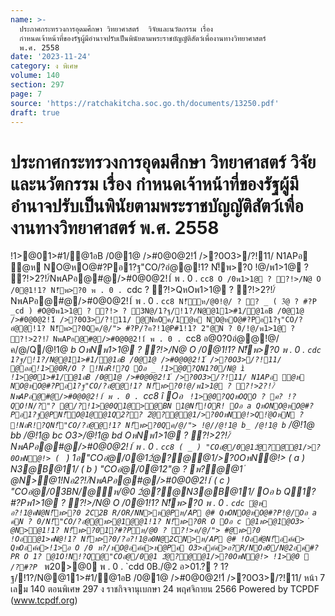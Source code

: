 ```yaml
---
name: >-
  ประกาศกระทรวงการอุดมศึกษา วิทยาศาสตร์  วิจัยและนวัตกรรม เรื่อง
  กำหนดเจ้าหน้าที่ของรัฐผู้มีอำนาจปรับเป็นพินัยตามพระราชบัญญัติสัตว์เพื่องานทางวิทยาศาสตร์
  พ.ศ. 2558
date: '2023-11-24'
category: ง พิเศษ
volume: 140
section: 297
page: 7
source: 'https://ratchakitcha.soc.go.th/documents/13250.pdf'
draft: true
---
```


# ประกาศกระทรวงการอุดมศึกษา วิทยาศาสตร์  วิจัยและนวัตกรรม เรื่อง กำหนดเจ้าหน้าที่ของรัฐผู้มีอำนาจปรับเป็นพินัยตามพระราชบัญญัติสัตว์เพื่องานทางวิทยาศาสตร์ พ.ศ. 2558

!1>@01>#1/@1อB /0@1@ />#0@0@2!1์ />?0O3>/?!11/ N1APอ ํ@ห NO@หO@#?Pอ1?ฐ"CO/?อํ@@!1? N!็พ>?0 !@/พ1>1@ ? ?!>2?!/์NพAPอ@#@/>#0@0@2!1์ พ . 0 . `cc8 O /0พ1>1@ ? ?!>/N@ O /0@1!1? N!็พ>?0 พ . 0 . `cdc ? ?!>QหOพ1>1@ ? ?!>2?!/์ NพAPอ@#@/>#0@0@2!1์ พ . 0 . `cc8 N!็ห/@0!@/ ? ? _ ( 3ํ@ ? #?P _cd ) #O@0พ1>1@ ? ?!> ? 3N@/1?ฐ/!1?/N@@11>#1/@1อB /0@1@ />#0@0@2!1์ />?0O3>/?!11/ @NหOค/1ํ@ห NO@หO@#?Pอ1?ฐ"CO/?อํ@@!1? N!็พ>?0Qค/@/"> #?P/?อ?!1@P#1!1? 2"@N ? 0/!@/พ1>1@ ? ?!>2?!/์ NพAPอ@#@/>#0@0@2!1์ พ . 0 . `cc8 อ@0?0อํ@@!@/ค/@/Q/@!1@ _b OหNพ1>1@ ? ?!>/N@ O /0@1!1? N!็พ>?0 พ . 0 . `cdc 1?ฐ/!1?/N@@11>#1/@1อB /0@1@ />#0@0@2!1์ />?0O3>/?!11/ @ออ!1>@0R/O ? !NอR!?Q Oอ _ !1>@0?QN1?0/N@ ì !1>@01>#1/@1อB /0@1@ />#0@0@2!1์ />?0O3>/?!11/ N1APอ ํ@ห NO@หO@#?Pอ1?ฐ"CO/?อํ@@!1? N!็พ>?0!@/พ1>1@ ? ?!>2?!/์NพAPอ@#@/>#0@0@2!1์ พ . 0 . `cc8 î Oอ ` !1>@0?QQหOQO ? ค? !?QO!N/?"? @/?!1>@0Q1@>@BN 1@N!็!OR! Oอ a QหONO@หO@#?Pอ1?ฐ@PN!็O@1@@1Q2?? 2ํ@?@@1/>?0OหN@!>Q!ํ@OหN ? !NอR!?QN!็"CO/?อํ@@!1? N!็พ>?0Qค/@/"> !@//@!1@ b_ /@!1@ b` /@!1@ bb /@!1@ bc O3>/@!1@ bd OหNพ1>1@ ? ?!>2?!/์NพAPอ@#@/>#0@0@2!1์ พ . 0 . `cc8 ( _ ) "COอํ@/0@12ํ@?@@1/>?0OหN@!> ( ` ) 1อ"COอํ@/0@12ํ@?@@1/>?0OหN@!> ( a ) N3@B@11/ ( b ) "COอํ@/0@12"@ ? พ?@@1 ํ @N>@1!Nอ2?!/์NพAPอ@#@/>#0@0@2!1์ ( c ) "COอํ@/03BN/@ห/@0 2ํ@?@N3@B@11/ Oอ b Q1?#?Pพ1>1@ ? ?!>/N@ O /0@1!1? N!็พ>?0 พ . 0 . `cdc ํ@ห อ?!1@คN@N!็พ>?0 2C2B R/OR/NN>ห@Pห/AP @# QหONO@หO@#?P!@/Oอ a คN ? 0/N!็"CO/?อํ@@พ>@1@@1!1? N!็พ>?0R O Oอ c @1พ>@1@O3> ํ @N>@1!1? N!็พ>?01?#?Pห/@0 ? ?!>ค/@/"> #@พ>?0 !Oอํ@1>คN@!1? N!็พ>?0/?อ?!1@อ0N@2CN>ห/AP @# !Oอ#ํ@N!็อค์ค> QหOอค์ค>!1>อ O /0 ห?/หO@อค์ค>ห@Pค O3>อค์ค>อ?R/NOอ0/N@2อค#?PR O 1? @1O!N!?Q@"COอํ@/0@1 2ํ@?@@1/>?0OหN@!> !1>@0  /?#?P `_ พ20>@0 พ . 0 . `cdd 0B./@2 อ>01.? ? 1?ฐ/!1?/N@@11>#1/@1อB /0@1@ />#0@0@2!1์ />?0O3>/?!11/ หน้า 7 เลม 140 ตอนพิเศษ 297 ง ราชกิจจานุเบกษา 24 พฤศจิกายน 2566 Powered by TCPDF (www.tcpdf.org)
